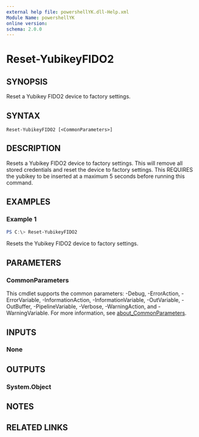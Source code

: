 ```yaml
---
external help file: powershellYK.dll-Help.xml
Module Name: powershellYK
online version:
schema: 2.0.0
---
```


# Reset-YubikeyFIDO2

## SYNOPSIS
Reset a Yubikey FIDO2 device to factory settings.

## SYNTAX

```
Reset-YubikeyFIDO2 [<CommonParameters>]
```

## DESCRIPTION
Resets a Yubikey FIDO2 device to factory settings. This will remove all stored credentials and reset the device to factory settings.
This REQUIRES the yubikey to be inserted at a maximum 5 seconds before running this command.

## EXAMPLES

### Example 1
```powershell
PS C:\> Reset-YubikeyFIDO2
```

Resets the Yubikey FIDO2 device to factory settings.

## PARAMETERS

### CommonParameters
This cmdlet supports the common parameters: -Debug, -ErrorAction, -ErrorVariable, -InformationAction, -InformationVariable, -OutVariable, -OutBuffer, -PipelineVariable, -Verbose, -WarningAction, and -WarningVariable. For more information, see [about_CommonParameters](http://go.microsoft.com/fwlink/?LinkID=113216).

## INPUTS

### None

## OUTPUTS

### System.Object
## NOTES

## RELATED LINKS
